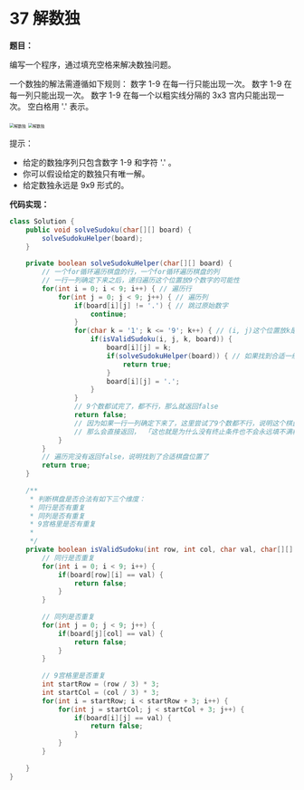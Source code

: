 # 37 解数独

**题目：**

编写一个程序，通过填充空格来解决数独问题。



一个数独的解法需遵循如下规则： 数字 1-9 在每一行只能出现一次。 数字 1-9 在每一列只能出现一次。 数字 1-9 在每一个以粗实线分隔的 3x3 宫内只能出现一次。 空白格用 '.' 表示。

<img src="https://img-blog.csdnimg.cn/202011171912586.png" alt="解数独" style="zoom:50%;" />

<img src="https://img-blog.csdnimg.cn/20201117191340669.png" alt="解数独" style="zoom:50%;" />

提示：

- 给定的数独序列只包含数字 1-9 和字符 '.' 。
- 你可以假设给定的数独只有唯一解。
- 给定数独永远是 9x9 形式的。



**代码实现：**

```java
class Solution {
    public void solveSudoku(char[][] board) {
        solveSudokuHelper(board);
    }
    
    private boolean solveSudokuHelper(char[][] board) {
        // 一个for循环遍历棋盘的行，一个for循环遍历棋盘的列
        // 一行一列确定下来之后，递归遍历这个位置放9个数字的可能性
        for(int i = 0; i < 9; i++) { // 遍历行
            for(int j = 0; j < 9; j++) { // 遍历列
                if(board[i][j] != '.') { // 跳过原始数字
                    continue;
                }
                for(char k = '1'; k <= '9'; k++) { // (i, j)这个位置放k是否合适
                    if(isValidSudoku(i, j, k, board)) {
                        board[i][j] = k;
                        if(solveSudokuHelper(board)) { // 如果找到合适一组立刻返回
                            return true;
                        }
                        board[i][j] = '.';
                    }
                }
                // 9个数都试完了，都不行，那么就返回false
                return false;
                // 因为如果一行一列确定下来了，这里尝试了9个数都不行，说明这个棋盘找不到解决数独问题的解！
                // 那么会直接返回， 「这也就是为什么没有终止条件也不会永远填不满棋盘而无限递归下去！
            }
        }
        // 遍历完没有返回false，说明找到了合适棋盘位置了
        return true;
    }
    
    /**
     * 判断棋盘是否合法有如下三个维度：
     * 同行是否有重复
     * 同列是否有重复
     * 9宫格里是否有重复
     *
     */
    private boolean isValidSudoku(int row, int col, char val, char[][] board) {
        // 同行是否重复
        for(int i = 0; i < 9; i++) {
            if(board[row][i] == val) {
                return false;
            }
        }
        
        // 同列是否重复
        for(int j = 0; j < 9; j++) {
            if(board[j][col] == val) {
                return false;
            }
        }
        
        // 9宫格里是否重复
        int startRow = (row / 3) * 3;
        int startCol = (col / 3) * 3;
        for(int i = startRow; i < startRow + 3; i++) {
            for(int j = startCol; j < startCol + 3; j++) {
                if(board[i][j] == val) {
                	return false;
            	}
            }
        }
        
    }
}
```

